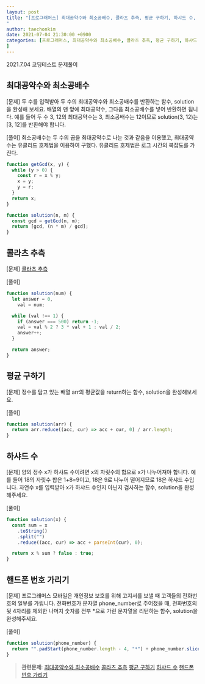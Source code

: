 ```yaml
---
layout: post
title: "[프로그래머스] 최대공약수와 최소공배수, 콜라츠 추측, 평균 구하기, 하샤드 수, 핸드폰 번호 가리기
"
author: taechonkim
date: 2021-07-04 21:30:00 +0900
categories: [프로그래머스, 최대공약수와 최소공배수, 콜라츠 추측, 평균 구하기, 하샤드 수, 핸드폰 번호 가리기
]
---
```


2021.7.04 코딩테스트 문제풀이

## 최대공약수와 최소공배수

[문제] 두 수를 입력받아 두 수의 최대공약수와 최소공배수를 반환하는 함수, solution을 완성해 보세요. 배열의 맨 앞에 최대공약수, 그다음 최소공배수를 넣어 반환하면 됩니다. 예를 들어 두 수 3, 12의 최대공약수는 3, 최소공배수는 12이므로 solution(3, 12)는 [3, 12]를 반환해야 합니다.

[풀이] 최소공배수는 두 수의 곱을 최대공약수로 나눈 것과 같음을 이용했고, 최대공약수는 유클리드 호제법을 이용하여 구했다. 유클리드 호제법은 로그 시간의 복잡도를 가진다.

```javascript
function getGcd(x, y) {
  while (y > 0) {
    const r = x % y;
    x = y;
    y = r;
  }
  return x;
}

function solution(n, m) {
  const gcd = getGcd(n, m);
  return [gcd, (n * m) / gcd];
}
```

## 콜라츠 추측

[문제] [콜라츠 추측](https://programmers.co.kr/learn/courses/30/lessons/12943)

[풀이]

```javascript
function solution(num) {
  let answer = 0,
    val = num;

  while (val !== 1) {
    if (answer === 500) return -1;
    val = val % 2 ? 3 * val + 1 : val / 2;
    answer++;
  }

  return answer;
}
```

## 평균 구하기

[문제] 정수를 담고 있는 배열 arr의 평균값을 return하는 함수, solution을 완성해보세요.

[풀이]

```javascript
function solution(arr) {
  return arr.reduce((acc, cur) => acc + cur, 0) / arr.length;
}
```

## 하샤드 수

[문제] 양의 정수 x가 하샤드 수이려면 x의 자릿수의 합으로 x가 나누어져야 합니다. 예를 들어 18의 자릿수 합은 1+8=9이고, 18은 9로 나누어 떨어지므로 18은 하샤드 수입니다. 자연수 x를 입력받아 x가 하샤드 수인지 아닌지 검사하는 함수, solution을 완성해주세요.

[풀이]

```javascript
function solution(x) {
  const sum = x
    .toString()
    .split("")
    .reduce((acc, cur) => acc + parseInt(cur), 0);

  return x % sum ? false : true;
}
```

## 핸드폰 번호 가리기

[문제] 프로그래머스 모바일은 개인정보 보호를 위해 고지서를 보낼 때 고객들의 전화번호의 일부를 가립니다.
전화번호가 문자열 phone_number로 주어졌을 때, 전화번호의 뒷 4자리를 제외한 나머지 숫자를 전부 \*으로 가린 문자열을 리턴하는 함수, solution을 완성해주세요.

[풀이]

```javascript
function solution(phone_number) {
  return "".padStart(phone_number.length - 4, "*") + phone_number.slice(-4);
}
```

> **관련문제**:
> [최대공약수와 최소공배수](https://programmers.co.kr/learn/courses/30/lessons/12940) [콜라츠 추측](https://programmers.co.kr/learn/courses/30/lessons/12943) [평균 구하기](https://programmers.co.kr/learn/courses/30/lessons/12944) [하샤드 수](https://programmers.co.kr/learn/courses/30/lessons/12947) [핸드폰 번호 가리기](https://programmers.co.kr/learn/courses/30/lessons/12948)
